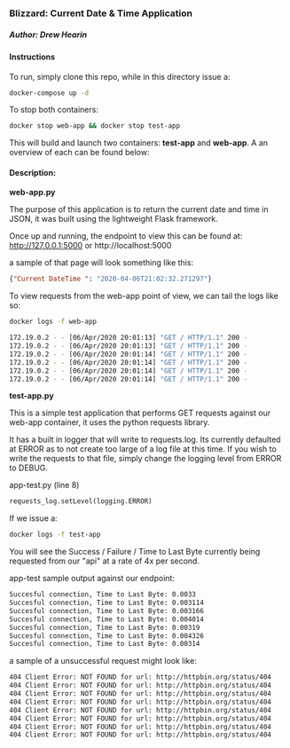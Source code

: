 
### Blizzard: Current Date & Time Application
##### Author: Drew Hearin

#### Instructions
To run, simply clone this repo, while in this directory issue a:
```sh
docker-compose up -d 
```
To stop both containers:
```sh
docker stop web-app && docker stop test-app
```


This will build and launch two containers: **test-app** and **web-app**.  A an overview of each can be found below:

#### Description:


**web-app.py**

The purpose of this application is to return the current date and time in JSON, it was built using the lightweight Flask framework.

Once up and running, the endpoint to view this can be found at:
http://127.0.0.1:5000 or http://localhost:5000

a sample of that page will look something like this:
```json
{"Current DateTime ": "2020-04-06T21:02:32.271297"}
```

To view requests from the web-app point of view, we can tail the logs like so: 
```sh
docker logs -f web-app 
```
```sh
172.19.0.2 - - [06/Apr/2020 20:01:13] "GET / HTTP/1.1" 200 -
172.19.0.2 - - [06/Apr/2020 20:01:13] "GET / HTTP/1.1" 200 -
172.19.0.2 - - [06/Apr/2020 20:01:14] "GET / HTTP/1.1" 200 -
172.19.0.2 - - [06/Apr/2020 20:01:14] "GET / HTTP/1.1" 200 -
172.19.0.2 - - [06/Apr/2020 20:01:14] "GET / HTTP/1.1" 200 -
172.19.0.2 - - [06/Apr/2020 20:01:14] "GET / HTTP/1.1" 200 -
```

**test-app.py**

This is a simple test application that performs GET requests against our web-app container, it uses the python requests library.

It has a built in logger that will write to requests.log. Its currently defaulted at ERROR as to not create too large of a log file at this time.  If you wish to write the requests to that file, simply change the logging level from ERROR to DEBUG.

app-test.py (line 8) 
```py
requests_log.setLevel(logging.ERROR)
```
If we issue a:
```sh
docker logs -f test-app 
```
You will see the Success / Failure / Time to Last Byte currently being requested from our "api" at a rate of 4x per second.

app-test sample output against our endpoint:
```sh
Succesful connection, Time to Last Byte: 0.0033
Succesful connection, Time to Last Byte: 0.003114
Succesful connection, Time to Last Byte: 0.003166
Succesful connection, Time to Last Byte: 0.004014
Succesful connection, Time to Last Byte: 0.00319
Succesful connection, Time to Last Byte: 0.004326
Succesful connection, Time to Last Byte: 0.00314
```

a sample of a unsuccessful request might look like:

```sh
404 Client Error: NOT FOUND for url: http://httpbin.org/status/404
404 Client Error: NOT FOUND for url: http://httpbin.org/status/404
404 Client Error: NOT FOUND for url: http://httpbin.org/status/404
404 Client Error: NOT FOUND for url: http://httpbin.org/status/404
404 Client Error: NOT FOUND for url: http://httpbin.org/status/404
404 Client Error: NOT FOUND for url: http://httpbin.org/status/404
404 Client Error: NOT FOUND for url: http://httpbin.org/status/404
404 Client Error: NOT FOUND for url: http://httpbin.org/status/404
```
